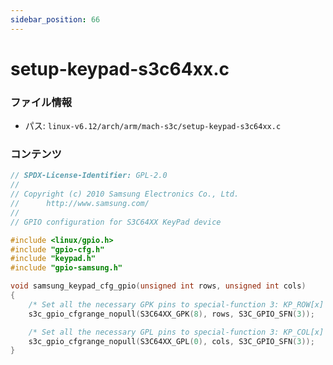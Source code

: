 ```yaml
---
sidebar_position: 66
---
```

# setup-keypad-s3c64xx.c

### ファイル情報

- パス: `linux-v6.12/arch/arm/mach-s3c/setup-keypad-s3c64xx.c`

### コンテンツ

```c
// SPDX-License-Identifier: GPL-2.0
//
// Copyright (c) 2010 Samsung Electronics Co., Ltd.
//		http://www.samsung.com/
//
// GPIO configuration for S3C64XX KeyPad device

#include <linux/gpio.h>
#include "gpio-cfg.h"
#include "keypad.h"
#include "gpio-samsung.h"

void samsung_keypad_cfg_gpio(unsigned int rows, unsigned int cols)
{
	/* Set all the necessary GPK pins to special-function 3: KP_ROW[x] */
	s3c_gpio_cfgrange_nopull(S3C64XX_GPK(8), rows, S3C_GPIO_SFN(3));

	/* Set all the necessary GPL pins to special-function 3: KP_COL[x] */
	s3c_gpio_cfgrange_nopull(S3C64XX_GPL(0), cols, S3C_GPIO_SFN(3));
}

```
